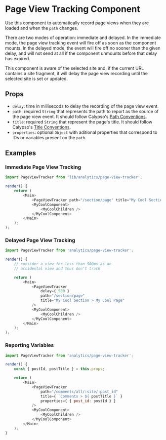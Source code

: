 # Page View Tracking Component

Use this component to automatically record page views when they are loaded and when the `path` changes.

There are two modes of operation: immediate and delayed. In the immediate mode, the page view tracking event will fire off as soon as the component mounts. In the delayed mode, the event will fire off no sooner than the given delay, and will not send at all if the component unmounts before that delay has expired.

This component is aware of the selected site and, if the current URL contains a site fragment, it will delay the page view recording until the selected site is set or updated.

## Props

- `delay`: time in millisecods to delay the recording of the page view event.
- `path`: required `String` that represents the path to report as the source of the page view event. It should follow Calypso's [Path Conventions](https://github.com/Automattic/wp-calypso/blob/HEAD/client/lib/analytics/docs/page-views.md#paths-conventions).
- `title`: required `String` that represent the page's title. It should follow Calypso's [Title Conventions](https://github.com/Automattic/wp-calypso/blob/HEAD/client/lib/analytics/docs/page-views.md#titles-conventions).
- `properties`: optional `Object` with aditional properties that correspond to IDs or variables present on the `path`.

## Examples

### Immediate Page View Tracking

```js
import PageViewTracker from 'lib/analytics/page-view-tracker';

render() {
	return (
		<Main>
			<PageViewTracker path="/section/page" title="My Cool Section > My Cool Page" />
			<MyCoolComponent>
				<MyCoolChildren />
			</MyCoolComponent>
		</Main>
	);
);
```

### Delayed Page View Tracking

```js
import PageViewTracker from 'analytics/page-view-tracker';

render() {
	// consider a view for less than 500ms as an
	// accidental view and thus don't track

	return (
		<Main>
			<PageViewTracker 
				delay={ 500 } 
				path="/section/page"
				title="My Cool Section > My Cool Page"
			/>
			<MyCoolComponent>
				<MyCoolChildren />
			</MyCoolComponent>
		</Main>
	);
);
```

### Reporting Variables

```js
import PageViewTracker from 'analytics/page-view-tracker';

render() {
	const { postId, postTitle } = this.props;

	return (
		<Main>
			<PageViewTracker
				path="/comments/all/:site/:post_id"
				title={ `Comments > ${ postTitle }` }
				properties={ { post_id: postId } }
			/>
			<MyCoolComponent>
				<MyCoolChildren />
			</MyCoolComponent>
		</Main>
	);
}
```
